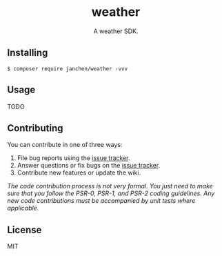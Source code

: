 <h1 align="center"> weather </h1>

<p align="center"> A weather SDK.</p>


## Installing

```shell
$ composer require janchen/weather -vvv
```

## Usage

TODO

## Contributing

You can contribute in one of three ways:

1. File bug reports using the [issue tracker](https://github.com/janchen/weather/issues).
2. Answer questions or fix bugs on the [issue tracker](https://github.com/janchen/weather/issues).
3. Contribute new features or update the wiki.

_The code contribution process is not very formal. You just need to make sure that you follow the PSR-0, PSR-1, and PSR-2 coding guidelines. Any new code contributions must be accompanied by unit tests where applicable._

## License

MIT